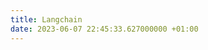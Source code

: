 ```yaml
---
title: Langchain
date: 2023-06-07 22:45:33.627000000 +01:00
---
```


<!--

| Scores         | Zero-shot          | Supervised          | Few-shot    |
|----------------|-------------------:|--------------------:|-------------:
| Micro F1-score | $$\mathbf{81.45}$$ |  $$79.88$$          | $$61.90$$   |
| Macro F1-score | $$\mathbf{78.74}$$ |  $$77.52$$          | $$55.02$$   |


| F1-score (per type)                      | Zero-shot           | Supervised | Few-shot  |
|------------------------------------------|--------------------:|-----------:|-----------:
| Supporting argument (`Argument_for`)     |  $$\mathbf{75.21}$$ | $$73.60$$  | $$48.74$$ |
| No argument (`NoArgument`)               |  $$\mathbf{86.74}$$ | $$85.66$$  | $$72.50$$ |
| Opposing argument (`Argument_against`)   |  $$\mathbf{74.26}$$ | $$73.30$$  | $$46.00$$ |


-->

<!--
I have to admit that this one's definitely a **negative result.** I initially
expected that the few-shot predictions will work better because there's added
context from the guidelines. But it's also possible that our prompt (plus our
sequential processing step) became a detriment to get more reliable predictions.

I'm not closing my doors to this hypothesis. There's an interesting distribution
of scores especially across category types. For example, [Levy et al.,
(2018)](#levy2018towards) seems to perform well on `NoArgument` cases. Perhaps
there's something in how the guideline was written that caused this? I might get
back to this again in a more qualitative light.

-->